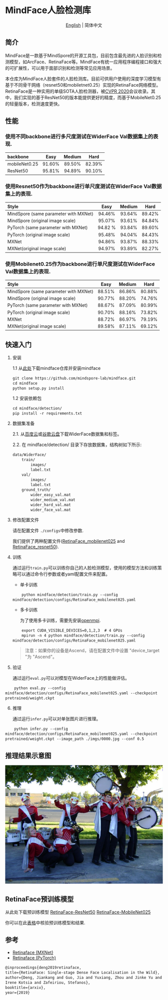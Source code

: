 # MindFace人脸检测库


<div align="center">

[English](README.md) | 简体中文

</div>


## 简介

MindFace是一款基于MindSpore的开源工具包，目前包含最先进的人脸识别和检测模型，如ArcFace、RetinaFace等。MindFace有统一应用程序编程接口和强大的可扩展性，可以用于面部识别和检测等常见应用场景。

本仓库为MindFace人脸套件的人脸检测库。目前可供用户使用的深度学习模型有基于不同骨干网络（resnet50和mobiletnet0.25）实现的RetinaFace网络模型。
RetinaFace是一种实用的单级SOTA人脸检测器，被[CVPR 2020](https://openaccess.thecvf.com/content_CVPR_2020/html/Deng_RetinaFace_Single-Shot_Multi-Level_Face_Localisation_in_the_Wild_CVPR_2020_paper.html)会议收录。其中，我们实现的基于ResNet50的版本能提供更好的精度，而基于MobileNet0.25的轻量版本，检测速度更快。

## 性能

### 使用不同backbone进行多尺度测试在WiderFace Val数据集上的表现.

| backbone | Easy | Medium | Hard |
|:-|:-:|:-:|:-:|
| mobileNet0.25 | 91.60% | 89.50% | 82.39% |
| ResNet50 | 95.81% | 94.89% | 90.10% |

### 使用Resnet50作为backbone进行单尺度测试在WiderFace Val数据集上的表现.
| Style | Easy | Medium | Hard |
|:-|:-:|:-:|:-:|
| MindSpore (same parameter with MXNet) | 94.46% | 93.64% | 89.42% |
| MindSpore (original image scale) | 95.07% | 93.61% | 84.84% |
| PyTorch (same parameter with MXNet) | 94.82 % | 93.84% | 89.60% |
| PyTorch (original image scale) | 95.48% | 94.04% | 84.43% |
| MXNet | 94.86% | 93.87% | 88.33% |
| MXNet(original image scale) | 94.97% | 93.89% | 82.27% |

### 使用Mobilenet0.25作为backbone进行单尺度测试在WiderFace Val数据集上的表现.
| Style | Easy | Medium | Hard |
|:-|:-:|:-:|:-:|
| MindSpore (same parameter with MXNet) | 88.51% | 86.86% | 80.88% |
| MindSpore (original image scale) | 90.77% | 88.20% | 74.76% |
| PyTorch (same parameter with MXNet) | 88.67% | 87.09% | 80.99% |
| PyTorch (original image scale) | 90.70% | 88.16% | 73.82% |
| MXNet | 88.72% | 86.97% | 79.19% |
| MXNet(original image scale) | 89.58% | 87.11% | 69.12% |

## 快速入门
1. 安装

    1.1 从[此处](https://github.com/mindspore-lab/mindface.git)下载mindface仓库并安装mindface

    ```shell 
    git clone https://github.com/mindspore-lab/mindface.git
    cd mindface
    python setup.py install
    ```

    1.2 安装依赖包

    ```
    cd mindface/detection/
    pip install -r requirements.txt
    ```

2. 数据集准备

    2.1. 从[百度云](https://pan.baidu.com/s/1eET2kirYbyM04Bg1s12K5g?pwd=jgcf)或[谷歌云盘](https://drive.google.com/file/d/1pBHUJRWepXZj-X3Brm0O-nVhTchH11YY/view?usp=sharing)下载WiderFace数据集和标签。
    


    2.2. 在 mindface/detection/ 目录下存放数据集，结构树如下所示:
    ```
    data/WiderFace/
        train/
            images/
            label.txt
        val/
            images/
            label.txt
        ground_truth/
            wider_easy_val.mat
            wider_medium_val.mat
            wider_hard_val.mat
            wider_face_val.mat
    ```
3. 修改配置文件

    请在配置文件 ```./configs```中修改参数.

    我们提供了两种配置文件([RetinaFace_mobilenet025](./configs/RetinaFace_mobilenet025.yaml) and [RetinaFace_resnet50](./configs/RetinaFace_resnet50.yaml)).

4. 训练

    通过运行`train.py`可以训练你自己的人脸检测模型，使用的模型方法和训练策略可以通过命令行参数或者yaml配置文件来配置。

    - 单卡训练
    ```shell
        python mindface/detection/train.py --config mindface/detection/configs/RetinaFace_mobilenet025.yaml
    ```

    - 多卡训练

        为了使用多卡训练，需要先安装[openmpi](https://www.open-mpi.org/software/ompi/v4.0/).
    ```shell
        export CUDA_VISIBLE_DEVICES=0,1,2,3  # 4 GPUs
        mpirun -n 4 python mindface/detection/train.py --config mindface/detection/configs/RetinaFace_mobilenet025.yaml
    ```
    > 注意：如果你的设备是Ascend，请在配置文件中设置 "device_target "为 "Ascend"。
5. 验证

    通过运行`eval.py`可以对模型在WiderFace上的性能做评估。
```
    python eval.py --config mindface/detection/configs/RetinaFace_mobilenet025.yaml --checkpoint pretrained/weight.ckpt
```

6. 推理

    通过运行`infer.py`可以对单张图片进行推理。
```
    python infer.py --config mindface/detection/configs/RetinaFace_mobilenet025.yaml --checkpoint pretrained/weight.ckpt --image_path ./imgs/0000.jpg --conf 0.5
```

 
## 推理结果示意图
![retinaface_picture](imgs/0000_pred.jpg)


## RetinaFace预训练模型
从此处下载预训练模型
[RetinaFace-ResNet50](https://download.mindspore.cn/toolkits/mindface/retinaface/RetinaFace_ResNet50.ckpt)
[RetinaFace-MobileNet025](https://download.mindspore.cn/toolkits/mindface/retinaface/RetinaFace_MobileNet025.ckpt)

你可以在此[表格](#widerface-val-performance-in-single-scale-when-using-resnet50-as-backbone-net)中核验预训练模型和结果.


## 参考
- [Retinaface (MXNet)](https://github.com/deepinsight/insightface/tree/master/detection/retinaface)
- [Retinaface (PyTorch)](https://github.com/biubug6/Pytorch_Retinaface)
```
@inproceedings{deng2019retinaface,
title={RetinaFace: Single-stage Dense Face Localisation in the Wild},
author={Deng, Jiankang and Guo, Jia and Yuxiang, Zhou and Jinke Yu and Irene Kotsia and Zafeiriou, Stefanos},
booktitle={arxiv},
year={2019}
```


